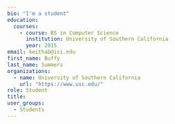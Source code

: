 ```yaml
---
bio: "I'm a student"
education:
  courses:
    - course: BS in Computer Science
      institution: University of Southern California
      year: 2015
email: keithab@isi.edu
first_name: Buffy
last_name: Summers
organizations:
  - name: University of Southern California
    url: "https://www.usc.edu/"
role: Student
title:
user_groups:
  - Students
---
```

